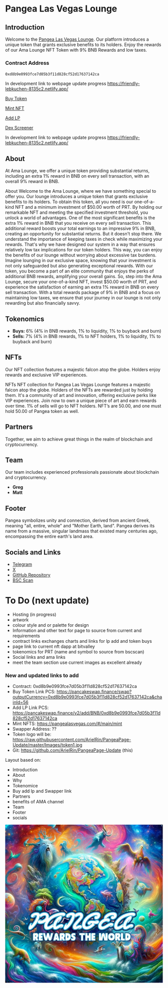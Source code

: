 
# Pangea Las Vegas Lounge

## Introduction
Welcome to the [Pangea Las Vegas Lounge](https://pangealasvegas.com/#/home). Our platform introduces a unique token that grants exclusive benefits to its holders. Enjoy the rewards of our Ama Lounge NFT Token with 9% BNB Rewards and low taxes.

### Contract Address
`0xd8b9e0993fce7d05b3f11d828cf52d17637142ca`


In development link to webpage update progress https://friendly-lebkuchen-8135c2.netlify.app/



[Buy Token](https://pancakeswap.finance/swap?outputCurrency=0xd8b9e0993fce7d05b3f11d828cf52d17637142ca&chainId=56)

[Mint NFT](https://pangealasvegas.com/#/main/mint)

[Add LP](https://pancakeswap.finance/v2/add/BNB/0xd8b9e0993fce7d05b3f11d828cf52d17637142ca)

[Dex Screener](https://dexscreener.com/bsc/0xad80fdc107d983cd76bec153abc00ff00e3477de)

In development link to webpage update progress https://friendly-lebkuchen-8135c2.netlify.app/

## About
At Ama Lounge, we offer a unique token providing substantial returns, including an extra 1% reward in BNB on every sell transaction, with an overall 9% reward in BNB.

About Welcome to the Ama Lounge, where we have something special to offer you. Our lounge introduces a unique token that grants exclusive benefits to its holders. To obtain this token, all you need is our one-of-a-kind NFT and a minimum investment of $50.00 worth of PRT. By holding our remarkable NFT and meeting the specified investment threshold, you unlock a world of advantages. One of the most significant benefits is the extra 1% reward in BNB that you receive on every sell transaction. This additional reward boosts your total earnings to an impressive 9% in BNB, creating an opportunity for substantial returns. But it doesn't stop there. We understand the importance of keeping taxes in check while maximizing your rewards. That's why we have designed our system in a way that ensures relatively low tax implications for our token holders. This way, you can enjoy the benefits of our lounge without worrying about excessive tax burdens. Imagine lounging in our exclusive space, knowing that your investment is not only safeguarded but also generating exceptional rewards. With our token, you become a part of an elite community that enjoys the perks of additional BNB rewards, amplifying your overall gains. So, step into the Ama Lounge, secure your one-of-a-kind NFT, invest $50.00 worth of PRT, and experience the satisfaction of earning an extra 1% reward in BNB on every sell transaction. With a total rewards package of 9% in BNB and a focus on maintaining low taxes, we ensure that your journey in our lounge is not only rewarding but also financially savvy.

## Tokenomics
- **Buys:** 6% (4% in BNB rewards, 1% to liquidity, 1% to buyback and burn)
- **Sells:** 7% (4% in BNB rewards, 1% to NFT holders, 1% to liquidity, 1% to buyback and burn)

## NFTs
Our NFT collection features a majestic falcon atop the globe. Holders enjoy rewards and exclusive VIP experiences.

NFTs NFT collection for Pangea Las Vegas Lounge features a majestic falcon atop the globe. Holders of the NFTs are rewarded just by holding them. It's a community of art and innovation, offering exclusive perks like VIP experiences. Join now to own a unique piece of art and earn rewards over time. 1% of sells will go to NFT holders. NFT’s are 50.00, and one must hold 50.00 of Pangea token as well.

## Partners
Together, we aim to achieve great things in the realm of blockchain and cryptocurrency.

## Team
Our team includes experienced professionals passionate about blockchain and cryptocurrency.

- **Greg**
- **Matt**

## Footer
Pangea symbolizes unity and connection, derived from ancient Greek, meaning "all, entire, whole" and "Mother Earth, land". Pangea derives its name from a massive, singular landmass that existed many centuries ago, encompassing the entire earth's land area.

## Socials and Links
- [Telegram](https://t.me/PangeaLasVegasPRT)
- [X](https://x.com/official92676?t=zCKg5fW5RcTPwp0EaLQbDg&s=09)
- [GitHub Repository](https://github.com/ArielRin/PangeaPage-Update)
- [BSC Scan](https://bscscan.com/token/0xd8b9e0993fce7d05b3f11d828cf52d17637142ca#code)



# To Do  (next update)

 - Hosting (in progress)
 - artwork
 - colour style and or palette for design
 - Information and other text for page to source from current and requirements
 - contract links exchanges charts and links for lp add and token buys
 - page link to current nft dapp at bitvalley
 - tokenomics for PRT (name and symbol to source from bscscan)
 - Social links and ama links
 - meet the team section use current images as excellent already


### New and updated links to add
- Contract: 0xd8b9e0993fce7d05b3f11d828cf52d17637142ca
- Buy Token Link PCS: https://pancakeswap.finance/swap?outputCurrency=0xd8b9e0993fce7d05b3f11d828cf52d17637142ca&chainId=56
- Add LP Link PCS: https://pancakeswap.finance/v2/add/BNB/0xd8b9e0993fce7d05b3f11d828cf52d17637142ca
- Mint NFTS: https://pangealasvegas.com/#/main/mint
- Swapper Address: ??
- Token logo will be: https://raw.githubusercontent.com/ArielRin/PangeaPage-Update/master/Images/token1.jpg
- Git: https://github.com/ArielRin/PangeaPage-Update (this)


Layout based on:
- Introduction
- About
- Why
- Tokenomice
- Buy add lp and Swapper link
- Partners
- benefits of AMA channel
- Team
- Footer
- socials


![Social Logo](https://raw.githubusercontent.com/ArielRin/PangeaPage-Update/master/Images/2024-01-25%2018.06.40.jpg)
